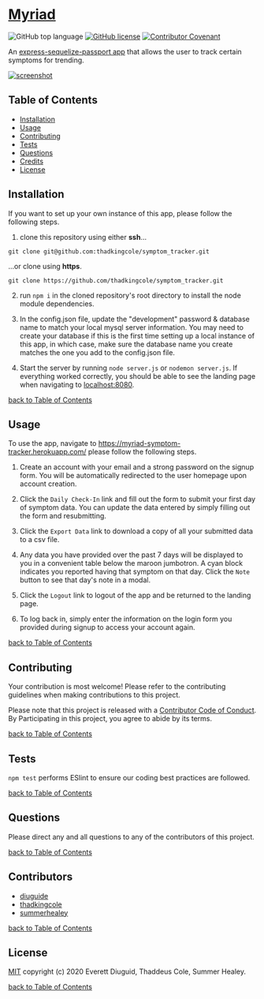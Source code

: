 # [Myriad](https://myriad-symptom-tracker.herokuapp.com/)

![GitHub top language](https://img.shields.io/github/languages/top/thadkingcole/symptom_tracker)
[![GitHub license](https://img.shields.io/github/license/thadkingcole/symptom_tracker)](LICENSE)
[![Contributor Covenant](https://img.shields.io/badge/Contributor%20Covenant-v2.0%20adopted-ff69b4.svg)](code_of_conduct.md)

An [express-sequelize-passport app](https://myriad-symptom-tracker.herokuapp.com/) that allows the user to track certain symptoms for trending.

[![screenshot](./public/images/home.png)](https://myriad-symptom-tracker.herokuapp.com/)

## Table of Contents

- [Installation](#installation)
- [Usage](#usage)
- [Contributing](#contributing)
- [Tests](#tests)
- [Questions](#questions)
- [Credits](#credits)
- [License](#license)

## Installation

If you want to set up your own instance of this app, please follow the following steps.

1. clone this repository using either **ssh**...

```terminal
git clone git@github.com:thadkingcole/symptom_tracker.git
```

...or clone using **https**.

```terminal
git clone https://github.com/thadkingcole/symptom_tracker.git
```

2. run ```npm i``` in the cloned repository's root directory to install the node module dependencies.

1. In the config.json file, update the "development" password & database name to match your local mysql server information. You may need to create your database if this is the first time setting up a local instance of this app, in which case, make sure the database name you create matches the one you add to the config.json file.

1. Start the server by running ```node server.js``` or ```nodemon server.js```. If everything worked correctly, you should be able to see the landing page when navigating to <localhost:8080>.

[back to Table of Contents](#table-of-contents)

## Usage

To use the app, navigate to <https://myriad-symptom-tracker.herokuapp.com/> please follow the following steps.

1. Create an account with your email and a strong password on the signup form. You will be automatically redirected to the user homepage upon account creation.

1. Click the ```Daily Check-In``` link and fill out the form to submit your first day of symptom data. You can update the data entered by simply filling out the form and resubmitting.

1. Click the ```Export Data``` link to download a copy of all your submitted data to a csv file.

1. Any data you have provided over the past 7 days will be displayed to you in a convenient table below the maroon jumbotron. A cyan block indicates you reported having that symptom on that day. Click the ```Note``` button to see that day's note in a modal.

1. Click the ```Logout``` link to logout of the app and be returned to the landing page.

1. To log back in, simply enter the information on the login form you provided during signup to access your account again.

[back to Table of Contents](#table-of-contents)

## Contributing

Your contribution is most welcome! Please refer to the contributing guidelines when making contributions to this project.

Please note that this project is released with a [Contributor Code of Conduct](code_of_conduct.md). By Participating in this project, you agree to abide by its terms.

[back to Table of Contents](#table-of-contents)

## Tests

```npm test``` performs ESlint to ensure our coding best practices are followed.

[back to Table of Contents](#table-of-contents)

## Questions

Please direct any and all questions to any of the contributors of this project.

[back to Table of Contents](#table-of-contents)

## Contributors

- [diuguide](https://github.com/diuguide)
- [thadkingcole](https://github.com/thadkingcole)
- [summerhealey](https://github.com/summerhealey)

[back to Table of Contents](#table-of-contents)

## License

[MIT](LICENSE) copyright (c) 2020 Everett Diuguid, Thaddeus Cole, Summer Healey.

[back to Table of Contents](#table-of-contents)
